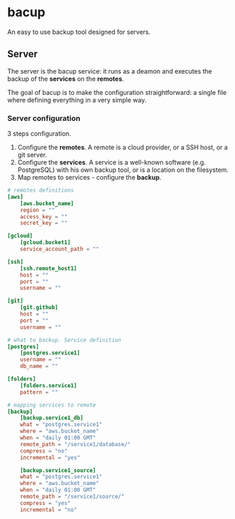 # bacup

An easy to use backup tool designed for servers.

## Server

The server is the bacup service: it runs as a deamon and executes the backup of the **services** on the **remotes**.

The goal of bacup is to make the configuration straightforward: a single file where defining everything in a very simple way.


### Server configuration

3 steps configuration.

1. Configure the **remotes**. A remote is a cloud provider, or a SSH host, or a git server.
2. Configure the **services**. A service is a well-known software (e.g. PostgreSQL) with his own backup tool, or is a location on the filesystem.
3. Map remotes to services - configure the **backup**.



```toml
# remotes definitions
[aws]
    [aws.bucket_name]
    region = ""
    access_key = ""
    secret_key = ""

[gcloud]
    [gcloud.bucket1]
    service_account_path = ""

[ssh]
    [ssh.remote_host1]
    host = ""
    port = ""
    username = ""

[git]
    [git.github]
    host = ""
    port = ""
    username = ""

# what to backup. Service definition
[postgres]
    [postgres.service1]
    username = ""
    db_name = ""

[folders]
    [folders.service1]
    pattern = ""

# mapping services to remote
[backup]
    [backup.service1_db]
    what = "postgres.service1"
    where = "aws.bucket_name"
    when = "daily 01:00 GMT"
    remote_path = "/service1/database/"
    compress = "no"
    incremental = "yes"

    [backup.service1_source]
    what = "postgres.service1"
    where = "aws.bucket_name"
    when = "daily 01:00 GMT"
    remote_path = "/service1/source/"
    compress = "yes"
    incremental = "no"
```
